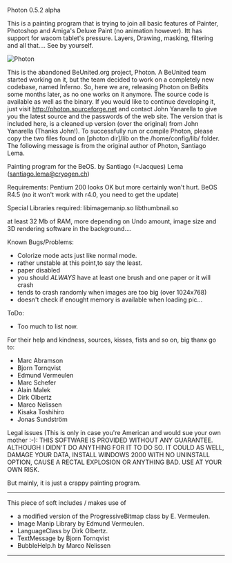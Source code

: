 Photon 0.5.2 alpha

This is a painting program that is trying to join all basic features of Painter, Photoshop and Amiga's Deluxe Paint (no animation however). Itt has support for wacom tablet's pressure. Layers, Drawing, masking, filtering and all that.... See by yourself.

![Photon](http://lema.link-u.com/be/nat_shot_big.jpg)

This is the abandoned BeUnited.org project, Photon. A BeUnited team started working on it, but the team decided to work on a completely new codebase, named Inferno. So, here we are, releasing Photon on BeBits some months later, as no one works on it anymore. The source code is available as well as the binary. If you would like to continue developing it, just visit http://photon.sourceforge.net and contact John Yanarella to give you the latest source and the passwords of the web site. The version that is included here, is a cleaned up version (over the original) from John Yanarella (Thanks John!).
To successfully run or compile Photon, please copy the two files found on [photon dir]/lib on the /home/config/lib/ folder.
The following message is from the original author of Photon, Santiago Lema.

>>>>

Painting program for the BeOS.
by Santiago (=Jacques) Lema  (santiago.lema@cryogen.ch)

Requirements:
Pentium 200 looks OK but more certainly won't hurt.
BeOS R4.5 (no it won't work with r4.0, you need to get the update)

Special Libraries required: 
libimagemanip.so
libthumbnail.so

at least 32 Mb of RAM, more depending on Undo amount, image size and 3D rendering software in the background....

Known Bugs/Problems:
- Colorize mode acts just like normal mode.
- rather unstable at this point,to say the least.
- paper disabled
- you should _ALWAYS_ have at least one brush and one paper or it will crash
- tends to crash randomly when images are too big (over 1024x768)
- doesn't check if enought memory is available when loading pic... 


ToDo:
- Too much to list now.

For their help and kindness, sources, kisses, fists and so on, big thanx go to:
- Marc Abramson
- Bjorn Tornqvist
- Edmund Vermeulen
- Marc Schefer
- Alain Malek
- Dirk Olbertz
- Marco Nelissen
- Kisaka Toshihiro
- Jonas Sundström

Legal issues 
(This is only in case you're American and would sue your own mother :-):
THIS SOFTWARE IS PROVIDED WITHOUT ANY GUARANTEE. ALTHOUGH I DIDN'T DO ANYTHING FOR IT TO DO SO. IT COULD AS WELL, DAMAGE YOUR DATA, INSTALL WINDOWS 2000 WITH NO UNINSTALL OPTION, CAUSE A RECTAL EXPLOSION OR ANYTHING BAD. USE AT YOUR OWN RISK.

But mainly, it is just a crappy painting program.

-----------------------------------------------------------------------------------------------
This piece of soft includes / makes use of
- a modified version of the ProgressiveBitmap class by E. Vermeulen. 
- Image Manip Library by Edmund Vermeulen. 
- LanguageClass by Dirk Olbertz.
- TextMessage by Bjorn Tornqvist
- BubbleHelp.h by Marco Nelissen
-----------------------------------------------------------------------------------------------
